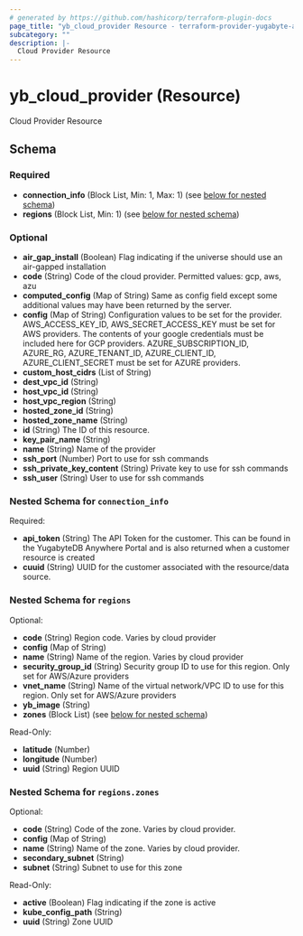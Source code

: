 ```yaml
---
# generated by https://github.com/hashicorp/terraform-plugin-docs
page_title: "yb_cloud_provider Resource - terraform-provider-yugabyte-anywhere"
subcategory: ""
description: |-
  Cloud Provider Resource
---
```


# yb_cloud_provider (Resource)

Cloud Provider Resource



<!-- schema generated by tfplugindocs -->
## Schema

### Required

- **connection_info** (Block List, Min: 1, Max: 1) (see [below for nested schema](#nestedblock--connection_info))
- **regions** (Block List, Min: 1) (see [below for nested schema](#nestedblock--regions))

### Optional

- **air_gap_install** (Boolean) Flag indicating if the universe should use an air-gapped installation
- **code** (String) Code of the cloud provider. Permitted values: gcp, aws, azu
- **computed_config** (Map of String) Same as config field except some additional values may have been returned by the server.
- **config** (Map of String) Configuration values to be set for the provider. AWS_ACCESS_KEY_ID, AWS_SECRET_ACCESS_KEY must be set for AWS providers. The contents of your google credentials must be included here for GCP providers. AZURE_SUBSCRIPTION_ID, AZURE_RG, AZURE_TENANT_ID, AZURE_CLIENT_ID, AZURE_CLIENT_SECRET must be set for AZURE providers.
- **custom_host_cidrs** (List of String)
- **dest_vpc_id** (String)
- **host_vpc_id** (String)
- **host_vpc_region** (String)
- **hosted_zone_id** (String)
- **hosted_zone_name** (String)
- **id** (String) The ID of this resource.
- **key_pair_name** (String)
- **name** (String) Name of the provider
- **ssh_port** (Number) Port to use for ssh commands
- **ssh_private_key_content** (String) Private key to use for ssh commands
- **ssh_user** (String) User to use for ssh commands

<a id="nestedblock--connection_info"></a>
### Nested Schema for `connection_info`

Required:

- **api_token** (String) The API Token for the customer. This can be found in the YugabyteDB Anywhere Portal and is also returned when a customer resource is created
- **cuuid** (String) UUID for the customer associated with the resource/data source.


<a id="nestedblock--regions"></a>
### Nested Schema for `regions`

Optional:

- **code** (String) Region code. Varies by cloud provider
- **config** (Map of String)
- **name** (String) Name of the region. Varies by cloud provider
- **security_group_id** (String) Security group ID to use for this region. Only set for AWS/Azure providers
- **vnet_name** (String) Name of the virtual network/VPC ID to use for this region. Only set for AWS/Azure providers
- **yb_image** (String)
- **zones** (Block List) (see [below for nested schema](#nestedblock--regions--zones))

Read-Only:

- **latitude** (Number)
- **longitude** (Number)
- **uuid** (String) Region UUID

<a id="nestedblock--regions--zones"></a>
### Nested Schema for `regions.zones`

Optional:

- **code** (String) Code of the zone. Varies by cloud provider.
- **config** (Map of String)
- **name** (String) Name of the zone. Varies by cloud provider.
- **secondary_subnet** (String)
- **subnet** (String) Subnet to use for this zone

Read-Only:

- **active** (Boolean) Flag indicating if the zone is active
- **kube_config_path** (String)
- **uuid** (String) Zone UUID


